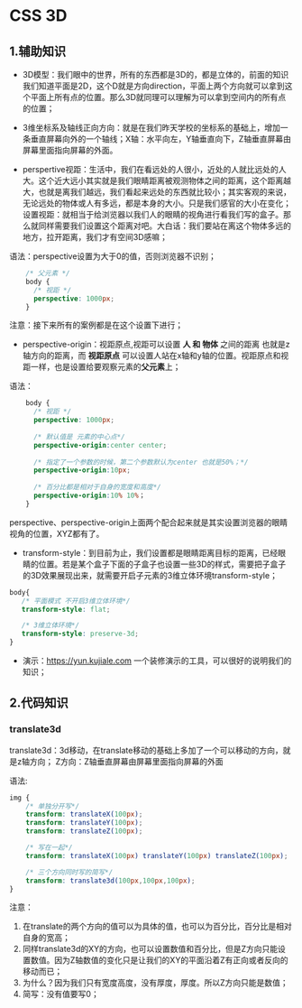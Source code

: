 # CSS 3D

## 1.辅助知识

* 3D模型：我们眼中的世界，所有的东西都是3D的，都是立体的，前面的知识我们知道平面是2D，这个D就是方向direction，平面上两个方向就可以拿到这个平面上所有点的位置。那么3D就同理可以理解为可以拿到空间内的所有点的位置；
* 3维坐标系及轴线正向方向：就是在我们昨天学校的坐标系的基础上，增加一条垂直屏幕向外的一个轴线；X轴：水平向左，Y轴垂直向下，Z轴垂直屏幕由屏幕里面指向屏幕的外面。

* perspertive视距：生活中，我们在看远处的人很小，近处的人就比远处的人大。这个近大远小其实就是我们眼睛距离被观测物体之间的距离，这个距离越大，也就是离我们越远，我们看起来远处的东西就比较小；其实客观的来说，无论远处的物体或人有多远，都是本身的大小。只是我们感官的大小在变化；设置视距：就相当于给浏览器以我们人的眼睛的视角进行看我们写的盒子。那么就同样需要我们设置这个距离对吧。大白话：我们要站在离这个物体多远的地方，拉开距离，我们才有空间3D感嘛；

语法：perspective设置为大于0的值，否则浏览器不识别；
```css
    /* 父元素 */
    body {
      /* 视距 */
      perspective: 1000px;
    }
```
注意：接下来所有的案例都是在这个设置下进行；

* perspective-origin：视距原点,视距可以设置 **人 和 物体** 之间的距离 也就是z轴方向的距离，而  **视距原点** 可以设置人站在x轴和y轴的位置。视距原点和视距一样，也是设置给要观察元素的**父元素**上；

语法：
```css
    body {
      /* 视距 */
      perspective: 1000px;
      
      /* 默认值是 元素的中心点*/
      perspective-origin:center center;
      
      /* 指定了一个参数的时候，第二个参数默认为center 也就是50%；*/
      perspective-origin:10px;
      
      /* 百分比都是相对于自身的宽度和高度*/
      perspective-origin:10% 10%；
    }
```
perspective、perspective-origin上面两个配合起来就是其实设置浏览器的眼睛视角的位置，XYZ都有了。

* transform-style：到目前为止，我们设置都是眼睛距离目标的距离，已经眼睛的位置。若是某个盒子下面的子盒子也设置一些3D的样式，需要把子盒子的3D效果展现出来，就需要开启子元素的3维立体环境transform-style；
```css
body{
   /* 平面模式 不开启3维立体环境*/
   transform-style: flat;

   /* 3维立体环境*/
   transform-style: preserve-3d;  
}
```

* 演示：https://yun.kujiale.com 一个装修演示的工具，可以很好的说明我们的知识；


## 2.代码知识

### translate3d

translate3d：3d移动，在translate移动的基础上多加了一个可以移动的方向，就是z轴方向；
Z方向：Z轴垂直屏幕由屏幕里面指向屏幕的外面

语法:
```css
img {
    /* 单独分开写*/
    transform: translateX(100px);
    transform: translateY(100px);
    transform: translateZ(100px);

    /* 写在一起*/
    transform: translateX(100px) translateY(100px) translateZ(100px);

    /* 三个方向同时写的简写*/
    transform: translate3d(100px,100px,100px);
}
```

注意：

1. 在translate的两个方向的值可以为具体的值，也可以为百分比，百分比是相对自身的宽高；
2. 同样translate3d的XY的方向，也可以设置数值和百分比，但是Z方向只能设置数值。因为Z轴数值的变化只是让我们的XY的平面沿着Z有正向或者反向的移动而已；
3. 为什么？因为我们只有宽度高度，没有厚度，厚度。所以Z方向只能是数值；
4. 简写：没有值要写0；




